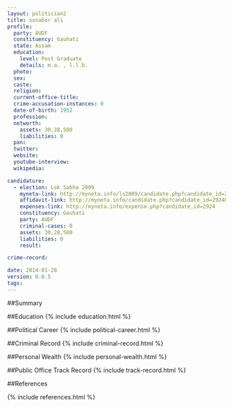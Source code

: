 ```yaml
---
layout: politician2
title: sonabor ali
profile: 
  party: AUDF
  constituency: Gauhati
  state: Assam
  education: 
    level: Post Graduate
    details: m.a. , l.l.b.
  photo: 
  sex: 
  caste: 
  religion: 
  current-office-title: 
  crime-accusation-instances: 0
  date-of-birth: 1952
  profession: 
  networth: 
    assets: 30,28,500
    liabilities: 0
  pan: 
  twitter: 
  website: 
  youtube-interview: 
  wikipedia: 

candidature: 
  - election: Lok Sabha 2009
    myneta-link: http://myneta.info/ls2009/candidate.php?candidate_id=2924
    affidavit-link: http://myneta.info/candidate.php?candidate_id=2924&scan=original
    expenses-link: http://myneta.info/expense.php?candidate_id=2924
    constituency: Gauhati 
    party: AUDF
    criminal-cases: 0
    assets: 30,28,500
    liabilities: 0
    result:  

crime-record: 

date: 2014-01-28
version: 0.0.5
tags: 
---
```

##Summary


##Education
{% include education.html %}


##Political Career
{% include political-career.html %}


##Criminal Record
{% include criminal-record.html %}


##Personal Wealth
{% include personal-wealth.html %}


##Public Office Track Record
{% include track-record.html %}


##References


{% include references.html %}